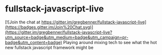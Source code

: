 # fullstack-javascript-live

[![Join the chat at https://gitter.im/gregbenner/fullstack-javascript-live](https://badges.gitter.im/Join%20Chat.svg)](https://gitter.im/gregbenner/fullstack-javascript-live?utm_source=badge&utm_medium=badge&utm_campaign=pr-badge&utm_content=badge)
Playing around mixing tech to see what the hot new fullstack javascript framework might be
